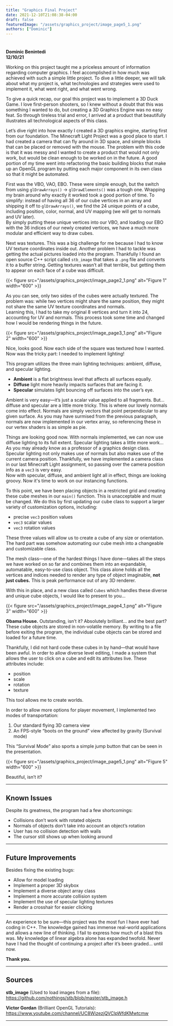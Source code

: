 ```yaml
---
title: "Graphics Final Project"
date: 2021-12-10T21:08:38-04:00
draft: false
featuredImage: "/assets/graphics_project/image_page5_1.png"
authors: ["Dominic"]
---
```

#   
**Dominic Benintedi**  
**12/10/21**

Working on this project taught me a priceless amount of information regarding computer graphics. I feel accomplished in how much was achieved with such a simple little project. To dive a little deeper, we will talk about what my project is, what technologies and strategies were used to implement it, what went right, and what went wrong.

To give a quick recap, our goal this project was to implement a 3D Duck Game. I love first-person shooters, so I knew without a doubt that this was something I wanted to do, but creating a 3D Graphics Engine was no easy feat. So through tireless trial and error, I arrived at a product that beautifully illustrates all technological aspects of this class.

Let’s dive right into how exactly I created a 3D graphics engine, starting first from our foundation. The Minecraft Light Project was a good place to start. I had created a camera that can fly around in 3D space, and simple blocks that can be placed or removed with the mouse. The problem with this code is that it was messy and I wanted to create a product that would not only work, but would be clean enough to be worked on in the future. A good portion of my time went into refactoring the basic building blocks that make up an OpenGL program by putting each major component in its own class so that it might be automated.

First was the VBO, VAO, EBO. These were simple enough, but the switch from using `glDrawArrays()` → `glDrawElements()` was a tough one. Wrapping my brain around why exactly it worked took a good portion of time. To simplify: instead of having all 36 of our cube vertices in an array and shipping it off to `glDrawArrays()`, we find the 24 unique points of a cube, including position, color, normal, and UV mapping (we will get to normals and UV later).  
By simply putting these unique vertices into our VBO, and loading our EBO with the 36 indices of our newly created vertices, we have a much more modular and efficient way to draw cubes.

Next was textures. This was a big challenge for me because I had to know UV texture coordinates inside out. Another problem I had to tackle was getting the actual pictures loaded into the program. Thankfully I found an open source C++ script called `stb_image` that takes a `.png` file and converts it to a buffer string. Getting textures wasn’t all that terrible, but getting them to appear on each face of a cube was difficult.

{{< figure src="/assets/graphics_project/image_page2_1.png" alt="Figure 1" width="600" >}}

As you can see, only two sides of the cubes were actually textured. The problem was: while two vertices might share the same position, they might not share the same UV texture coordinates and normals.  
Learning this, I had to take my original 8 vertices and turn it into 24, accounting for UV and normals. This process took some time and changed how I would be rendering things in the future.

{{< figure src="/assets/graphics_project/image_page3_1.png" alt="Figure 2" width="600" >}}

Nice, looks good. Now each side of the square was textured how I wanted. Now was the tricky part: I needed to implement lighting!

This program utilizes the three main lighting techniques: ambient, diffuse, and specular lighting.  
- **Ambient** is a flat brightness level that affects all surfaces equally.  
- **Diffuse** light more heavily impacts surfaces that are facing it.  
- **Specular** simulates light bouncing off surfaces into the user’s eye.

Ambient is very easy—it’s just a scalar value applied to all fragments. But… diffuse and specular are a little more tricky. This is where our lovely normals come into effect. Normals are simply vectors that point perpendicular to any given surface. As you may have surmised from the previous paragraph, normals are now implemented in our vertex array, so referencing these in our vertex shaders is as simple as pie.

Things are looking good now. With normals implemented, we can now use diffuse lighting to its full extent. Specular lighting takes a little more work… As you may already know as a professor of a graphics design class. Specular lighting not only makes use of normals but also makes use of the current camera position. Thankfully, we have implemented a camera class in our last Minecraft Light assignment, so passing over the camera position info as a `vec3` is very easy.  
Now with specular, diffuse, and ambient light all in effect, things are looking groovy. Now it's time to work on our instancing functions.

To this point, we have been placing objects in a restricted grid and creating these cube meshes in our `main()` function. This is unacceptable and must be changed. We do this by first updating our cube class to support a larger variety of customization options, including:
- precise `vec3` position values  
- `vec3` scalar values  
- `vec3` rotation values  

These three values will allow us to create a cube of any size or orientation. The hard part was somehow automating our cube mesh into a changeable and customizable class.

The mesh class—one of the hardest things I have done—takes all the steps we have worked on so far and combines them into an expandable, automatable, easy-to-use class object. This class alone holds all the vertices and indices needed to render any type of object imaginable, **not just cubes.** This is peak performance out of any 3D renderer.

With this in place, and a new class called `Cubes` which handles these diverse and unique cube objects, I would like to present to you…

{{< figure src="/assets/graphics_project/image_page4_1.png" alt="Figure 3" width="600" >}}

**Obama House.** Outstanding, isn’t it? Absolutely brilliant… and the best part? These cube objects are stored in non-volatile memory. By writing to a file before exiting the program, the individual cube objects can be stored and loaded for a future time.

Thankfully, I did not hard code these cubes in by hand—that would have been awful. In order to allow diverse level editing, I made a system that allows the user to click on a cube and edit its attributes live. These attributes include:
- position  
- scale  
- rotation  
- texture  

This tool allows me to create worlds.

In order to allow more options for player movement, I implemented two modes of transportation:
1. Our standard flying 3D camera view  
2. An FPS-style “boots on the ground” view affected by gravity (Survival mode)  

This “Survival Mode” also sports a simple jump button that can be seen in the presentation.

{{< figure src="/assets/graphics_project/image_page5_1.png" alt="Figure 5" width="600" >}}

Beautiful, isn’t it?

---

## Known Issues

Despite its greatness, the program had a few shortcomings:

- Collisions don’t work with rotated objects  
- Normals of objects don’t take into account an object’s rotation  
- User has no collision detection with walls  
- The cursor still shows up when looking around  

---

## Future Improvements

Besides fixing the existing bugs:

- Allow for model loading  
- Implement a proper 3D skybox  
- Implement a diverse object array class  
- Implement a more accurate collision system  
- Implement the use of specular lighting textures  
- Render a crosshair for easier clicking  

---

An experience to be sure—this project was the most fun I have ever had coding in C++. The knowledge gained has immense real-world applications and allows a new line of thinking. I fail to express how much of a blast this was. My knowledge of linear algebra alone has expanded twofold. Never have I had the thought of continuing a project after it’s been graded… until now.

**Thank you.**

---

## Sources

**stb_image** (Used to load images from a file):  
https://github.com/nothings/stb/blob/master/stb_image.h

**Victor Gordan** (Brilliant OpenGL Tutorials):  
https://www.youtube.com/channel/UC8WizezjQVClpWfdKMwtcmw

---

